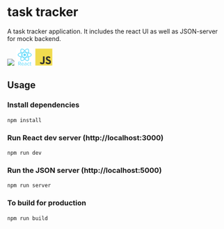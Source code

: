 # task tracker

A task tracker application. It includes the react UI as well as JSON-server for mock backend.

<p align=left>
<img width="40" src="https://upload.wikimedia.org/wikipedia/commons/thumb/f/f1/Vitejs-logo.svg/615px-Vitejs-logo.svg.png?20220412224743">
<img src="https://raw.githubusercontent.com/devicons/devicon/master/icons/react/react-original-wordmark.svg" alt="react" width="40" height="40"/>
<img src="https://raw.githubusercontent.com/devicons/devicon/master/icons/javascript/javascript-original.svg" alt="javascript" width="40" height="40"/>
</p>

## Usage

### Install dependencies

```
npm install
```

### Run React dev server (http://localhost:3000)

```
npm run dev
```

### Run the JSON server (http://localhost:5000)

```
npm run server
```

### To build for production

```
npm run build
```
